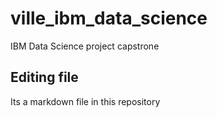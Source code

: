 # ville_ibm_data_science
IBM Data Science project capstrone
## Editing file
Its a markdown file in this repository
